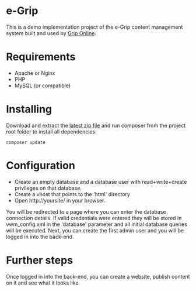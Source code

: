 # e-Grip

This is a demo implementation project of the e-Grip content management system built and used by [Grip Online](https://www.grip.nl/).

# Requirements

* Apache or Nginx
* PHP
* MySQL (or compatible)

# Installing

Download and extract the [latest zip file](https://github.com/GripOnline/egrip-demo/archive/refs/heads/main.zip) and run composer from the project root folder to install all dependencies:

```
composer update
```

# Configuration

* Create an empty database and a database user with read+write+create privileges on that database. 
* Create a vhost that points to the 'html' directory
* Open http://yoursite/ in your browser. 

You will be redirected to a page where you can enter the database connection details. If valid credentials were entered they will be stored in vwm_config.xml in the 'database' parameter and all initial database queries will be executed. Next, you can create the first admin user and you will be logged in into the back-end.

# Further steps

Once logged in into the back-end, you can create a website, publish content on it and see what it looks like.
